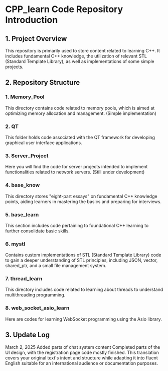 # CPP_learn Code Repository Introduction
## 1. Project Overview
This repository is primarily used to store content related to learning C++. It includes fundamental C++ knowledge, the utilization of relevant STL (Standard Template Library), as well as implementations of some simple projects.

## 2. Repository Structure
### 1. Memory_Pool
This directory contains code related to memory pools, which is aimed at optimizing memory allocation and management. (Simple implementation)

### 2. QT
This folder holds code associated with the QT framework for developing graphical user interface applications.

### 3. Server_Project
Here you will find the code for server projects intended to implement functionalities related to network servers. (Still under development)

### 4. base_know
This directory stores "eight-part essays" on fundamental C++ knowledge points, aiding learners in mastering the basics and preparing for interviews.

### 5. base_learn
This section includes code pertaining to foundational C++ learning to further consolidate basic skills.

### 6. mystl
Contains custom implementations of STL (Standard Template Library) code to gain a deeper understanding of STL principles, including JSON, vector, shared_ptr, and a small file management system.

### 7. thread_learn
This directory includes code related to learning about threads to understand multithreading programming.

### 8. web_socket_asio_learn
Here are codes for learning WebSocket programming using the Asio library.

## 3. Update Log
March 2, 2025 Added parts of chat system content
Completed parts of the UI design, with the registration page code mostly finished.
This translation covers your original text's intent and structure while adapting it into fluent English suitable for an international audience or documentation purposes.
